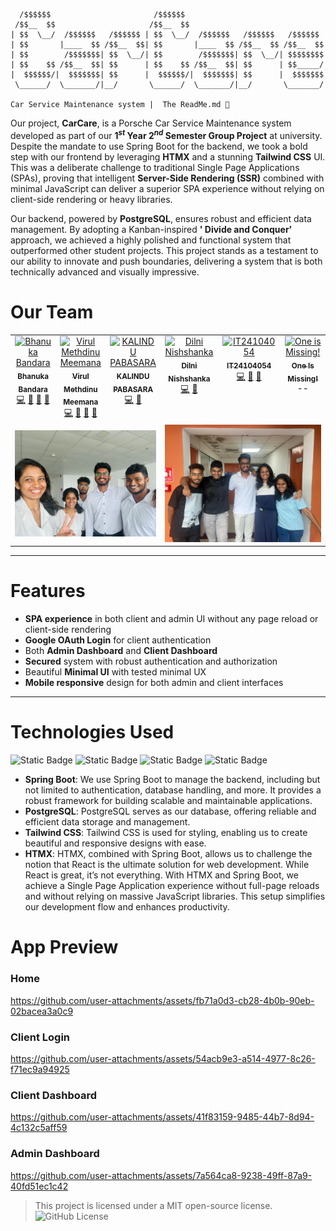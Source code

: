```
  /$$$$$$                       /$$$$$$                               
 /$$__  $$                     /$$__  $$                              
| $$  \__/  /$$$$$$   /$$$$$$ | $$  \__/  /$$$$$$   /$$$$$$   /$$$$$$ 
| $$       |____  $$ /$$__  $$| $$       |____  $$ /$$__  $$ /$$__  $$
| $$        /$$$$$$$| $$  \__/| $$        /$$$$$$$| $$  \__/| $$$$$$$$
| $$    $$ /$$__  $$| $$      | $$    $$ /$$__  $$| $$      | $$_____/
|  $$$$$$/|  $$$$$$$| $$      |  $$$$$$/|  $$$$$$$| $$      |  $$$$$$$
 \______/  \_______/|__/       \______/  \_______/|__/       \_______/
                                                                  
Car Service Maintenance system |  The ReadMe.md 📖
```

Our project, **CarCare**, is a Porsche Car Service Maintenance system developed as part of our **$1^{st}$ Year $2^{nd}$
Semester Group Project** at university. Despite the mandate to use Spring Boot for the backend, we took a bold step with
our frontend by leveraging **HTMX** and a stunning **Tailwind CSS** UI. This was a deliberate challenge to traditional
Single Page Applications (SPAs), proving that intelligent **Server-Side Rendering (SSR)** combined with minimal
JavaScript can deliver a superior SPA experience without relying on client-side rendering or heavy libraries.

Our backend, powered by **PostgreSQL**, ensures robust and efficient data management. By adopting a Kanban-inspired **'
Divide and Conquer'** approach, we achieved a highly polished and functional system that outperformed other student
projects. This project stands as a testament to our ability to innovate and push boundaries, delivering a system that is
both technically advanced and visually impressive.

# Our Team

<table>
  
<tr>

  <tr>
      <td align="center" valign="top" width="14.28%"><a href="https://mrbhanukab.github.io"><img src="https://avatars.githubusercontent.com/u/87383814?v=4?s=100" width="100px;" alt="Bhanuka Bandara"/><br /><sub><b>Bhanuka Bandara</b></sub></a><br /><a href="#code-mrbhanukab" title="Code">💻</a> <a href="#doc-mrbhanukab" title="Documentation">📖</a> <a href="#design-mrbhanukab" title="Design">🎨</a> <a href="#ideas-mrbhanukab" title="Ideas, Planning, & Feedback">🤔</a></td>
      <td align="center" valign="top" width="14.28%"><a href="https://github.com/MrVirul"><img src="https://avatars.githubusercontent.com/u/124700451?v=4?s=100" width="100px;" alt="Virul Methdinu Meemana"/><br /><sub><b>Virul Methdinu Meemana</b></sub></a><br /><a href="#code-MrVirul" title="Code">💻</a> <a href="#data-MrVirul" title="Data">🔣</a> <a href="#design-MrVirul" title="Design">🎨</a> <a href="#ideas-MrVirul" title="Ideas, Planning, & Feedback">🤔</a></td>
      <td align="center" valign="top" width="14.28%"><a href="https://github.com/IT24103814"><img src="https://avatars.githubusercontent.com/u/184896536?v=4?s=100" width="100px;" alt="KALINDU PABASARA"/><br /><sub><b>KALINDU PABASARA</b></sub></a><br /><a href="#code-IT24103814" title="Code">💻</a> <a href="#ideas-IT24103814" title="Ideas, Planning, & Feedback">🤔</a></td>
      <td align="center" valign="top" width="14.28%"><a href="https://github.com/IT24104095"><img src="https://avatars.githubusercontent.com/u/185319454?v=4?s=100" width="100px;" alt="Dilni Nishshanka"/><br /><sub><b>Dilni Nishshanka</b></sub></a><br /><a href="#code-IT24104095" title="Code">💻</a> <a href="#ideas-IT24104095" title="Ideas, Planning, & Feedback">🤔</a></td>
      <td align="center" valign="top" width="14.28%"><a href="https://github.com/IT24104054"><img src="https://avatars.githubusercontent.com/u/185487630?v=4?s=100" width="100px;" alt="IT24104054"/><br /><sub><b>IT24104054</b></sub></a><br /><a href="#code-IT24104054" title="Code">💻</a> <a href="#data-IT24104054" title="Data">🔣</a> <a href="#ideas-IT24104054" title="Ideas, Planning, & Feedback">🤔</a></td>
      <td align="center" valign="top" width="14.28%"><a href="#"><img src="https://avatars.githubusercontent.com/u/185487630?v=4?s=100" width="100px;" alt="One is Missing!"/><br /><sub><b>One Is Missing!</b></sub></a><br />--</td>
</tr>

<td colspan="3"><img src="/ReadMe-Files/team1.webp"/></td>
<td colspan="3"><img src="/ReadMe-Files/team2.webp"/></td>
</tr>

</table>

---

# Features

- **SPA experience** in both client and admin UI without any page reload or client-side rendering
- **Google OAuth Login** for client authentication
- Both **Admin Dashboard** and **Client Dashboard**
- **Secured** system with robust authentication and authorization
- Beautiful **Minimal UI** with tested minimal UX
- **Mobile responsive** design for both admin and client interfaces

---

# Technologies Used

![Static Badge](https://img.shields.io/badge/htmx-s?style=for-the-badge&logo=htmx&labelColor=blue&color=black)
![Static Badge](https://img.shields.io/badge/springboot-s?style=for-the-badge&logo=springboot&labelColor=white&color=black)
![Static Badge](https://img.shields.io/badge/tailwindcss-s?style=for-the-badge&logo=tailwindcss&labelColor=white&color=black)
![Static Badge](https://img.shields.io/badge/postgresql-s?style=for-the-badge&logo=postgresql&labelColor=white&color=black)

- **Spring Boot**: We use Spring Boot to manage the backend, including but not limited to authentication, database
  handling, and more. It provides a robust framework for building scalable and maintainable applications.
- **PostgreSQL**: PostgreSQL serves as our database, offering reliable and efficient data storage and management.
- **Tailwind CSS**: Tailwind CSS is used for styling, enabling us to create beautiful and responsive designs with ease.
- **HTMX**: HTMX, combined with Spring Boot, allows us to challenge the notion that React is the ultimate solution for
  web development. While React is great, it’s not everything. With HTMX and Spring Boot, we achieve a Single Page
  Application experience without full-page reloads and without relying on massive JavaScript libraries. This setup
  simplifies our development flow and enhances productivity.

# App Preview
### Home
https://github.com/user-attachments/assets/fb71a0d3-cb28-4b0b-90eb-02bacea3a0c9
### Client Login
https://github.com/user-attachments/assets/54acb9e3-a514-4977-8c26-f71ec9a94925
### Client Dashboard
https://github.com/user-attachments/assets/41f83159-9485-44b7-8d94-4c132c5aff59
### Admin Dashboard
https://github.com/user-attachments/assets/7a564ca8-9238-49ff-87a9-40fd51ec1c42

> This project is licensed under a MIT open-source license. <br />
> ![GitHub License](https://img.shields.io/github/license/mrbhanukab/CarCare?style=for-the-badge)
